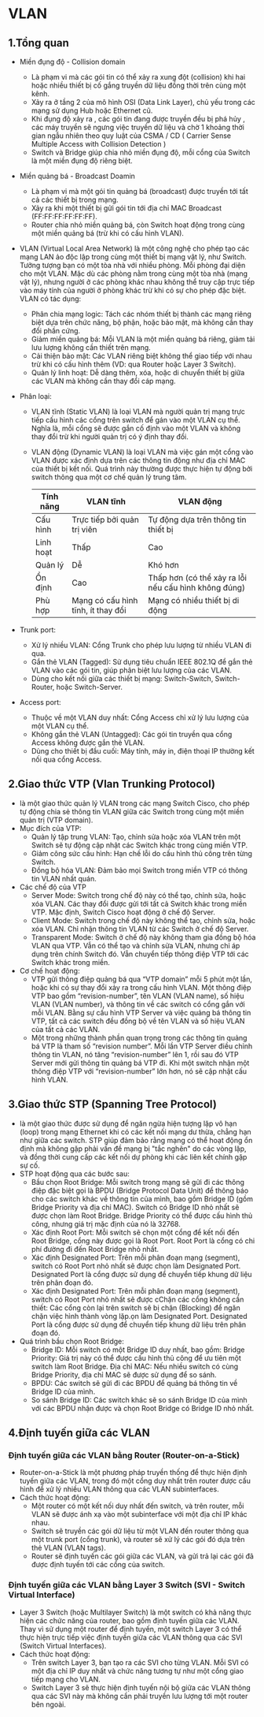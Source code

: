 # VLAN
## 1.Tổng quan
- Miền đụng độ - Collision domain
  - Là phạm vi mà các gói tin có thể xảy ra xung đột (collision) khi hai hoặc nhiều thiết bị cố gắng truyền dữ liệu đồng thời trên cùng một kênh.
  - Xảy ra ở tầng 2 của mô hình OSI (Data Link Layer), chủ yếu trong các mạng sử dụng Hub hoặc Ethernet cũ.
  - Khi đụng độ xảy ra , các gói tin đang được truyền đều bị phá hủy , các máy truyền sẽ ngưng việc truyền dữ liệu và chờ 1 khoảng thời gian ngẫu nhiên theo quy luật của CSMA / CD ( Carrier Sense Multiple Access with Collision Detection )
  - Switch và Bridge giúp chia nhỏ miền đụng độ, mỗi cổng của Switch là một miền đụng độ riêng biệt.
- Miền quảng bá - Broadcast Doamin
  - Là phạm vi mà một gói tin quảng bá (broadcast) được truyền tới tất cả các thiết bị trong mạng.
  - Xảy ra khi một thiết bị gửi gói tin tới địa chỉ MAC Broadcast (FF:FF:FF:FF:FF:FF).
  - Router chia nhỏ miền quảng bá, còn Switch hoạt động trong cùng một miền quảng bá (trừ khi có cấu hình VLAN).
- VLAN (Virtual Local Area Network) là một công nghệ cho phép tạo các mạng LAN ảo độc lập trong cùng một thiết bị mạng vật lý, như Switch. Tưởng tượng bạn có một tòa nhà với nhiều phòng. Mỗi phòng đại diện cho một VLAN. Mặc dù các phòng nằm trong cùng một tòa nhà (mạng vật lý), nhưng người ở các phòng khác nhau không thể truy cập trực tiếp vào máy tính của người ở phòng khác trừ khi có sự cho phép đặc biệt. VLAN có tác dụng:
  - Phân chia mạng logic: Tách các nhóm thiết bị thành các mạng riêng biệt dựa trên chức năng, bộ phận, hoặc bảo mật, mà không cần thay đổi phần cứng.
  - Giảm miền quảng bá: Mỗi VLAN là một miền quảng bá riêng, giảm tải lưu lượng không cần thiết trên mạng.
  - Cải thiện bảo mật: Các VLAN riêng biệt không thể giao tiếp với nhau trừ khi có cấu hình thêm (VD: qua Router hoặc Layer 3 Switch).
  - Quản lý linh hoạt: Dễ dàng thêm, xóa, hoặc di chuyển thiết bị giữa các VLAN mà không cần thay đổi cáp mạng.
- Phân loại:
  - VLAN tĩnh (Static VLAN) là loại VLAN mà người quản trị mạng trực tiếp cấu hình các cổng trên switch để gán vào một VLAN cụ thể. Nghĩa là, mỗi cổng sẽ được gắn cố định vào một VLAN và không thay đổi trừ khi người quản trị có ý định thay đổi.
  - VLAN động (Dynamic VLAN) là loại VLAN mà việc gán một cổng vào VLAN được xác định dựa trên các thông tin động như địa chỉ MAC của thiết bị kết nối. Quá trình này thường được thực hiện tự động bởi switch thông qua một cơ chế quản lý trung tâm.

     | Tính năng | VLAN tĩnh | VLAN động |
     |---|---|---|
     | Cấu hình | Trực tiếp bởi quản trị viên | Tự động dựa trên thông tin thiết bị |
     | Linh hoạt | Thấp | Cao |
     | Quản lý | Dễ | Khó hơn |
     | Ổn định | Cao | Thấp hơn (có thể xảy ra lỗi nếu cấu hình không đúng) |
     | Phù hợp | Mạng có cấu hình tĩnh, ít thay đổi | Mạng có nhiều thiết bị di động |

- Trunk port:
  - Xử lý nhiều VLAN: Cổng Trunk cho phép lưu lượng từ nhiều VLAN đi qua.
  - Gắn thẻ VLAN (Tagged): Sử dụng tiêu chuẩn IEEE 802.1Q để gắn thẻ VLAN vào các gói tin, giúp phân biệt lưu lượng của các VLAN.
  - Dùng cho kết nối giữa các thiết bị mạng: Switch-Switch, Switch-Router, hoặc Switch-Server.
- Access port:
  - Thuộc về một VLAN duy nhất: Cổng Access chỉ xử lý lưu lượng của một VLAN cụ thể.
  - Không gắn thẻ VLAN (Untagged): Các gói tin truyền qua cổng Access không được gắn thẻ VLAN.
  - Dùng cho thiết bị đầu cuối: Máy tính, máy in, điện thoại IP thường kết nối qua cổng Access.
## 2.Giao thức VTP (Vlan Trunking Protocol)
- là một giao thức quản lý VLAN trong các mạng Switch Cisco, cho phép tự động chia sẻ thông tin VLAN giữa các Switch trong cùng một miền quản trị (VTP domain).
- Mục đích của VTP:
  - Quản lý tập trung VLAN: Tạo, chỉnh sửa hoặc xóa VLAN trên một Switch sẽ tự động cập nhật các Switch khác trong cùng miền VTP.
  - Giảm công sức cấu hình: Hạn chế lỗi do cấu hình thủ công trên từng Switch.
  - Đồng bộ hóa VLAN: Đảm bảo mọi Switch trong miền VTP có thông tin VLAN nhất quán.
- Các chế độ của VTP
  - Server Mode: Switch trong chế độ này có thể tạo, chỉnh sửa, hoặc xóa VLAN. Các thay đổi được gửi tới tất cả Switch khác trong miền VTP. Mặc định, Switch Cisco hoạt động ở chế độ Server.
  - Client Mode: Switch trong chế độ này không thể tạo, chỉnh sửa, hoặc xóa VLAN. Chỉ nhận thông tin VLAN từ các Switch ở chế độ Server.
  - Transparent Mode: Switch ở chế độ này không tham gia đồng bộ hóa VLAN qua VTP. Vẫn có thể tạo và chỉnh sửa VLAN, nhưng chỉ áp dụng trên chính Switch đó. Vẫn chuyển tiếp thông điệp VTP tới các Switch khác trong miền.
- Cơ chế hoạt động:
  - VTP gửi thông điệp quảng bá qua “VTP domain” mỗi 5 phút một lần, hoặc khi có sự thay đổi xảy ra trong cấu hình VLAN. Một thông điệp VTP bao gồm “revision-number”, tên VLAN (VLAN name), số hiệu VLAN (VLAN number), và thông tin về các switch có cổng gắn với mỗi VLAN. Bằng sự cấu hình VTP Server và việc quảng bá thông tin VTP, tất cả các switch đều đồng bộ về tên VLAN và số hiệu VLAN của tất cả các VLAN.
  - Một trong những thành phần quan trọng trong các thông tin quảng bá VTP là tham số “revision number”. Mỗi lần VTP Server điều chỉnh thông tin VLAN, nó tăng “revision-number” lên 1, rồi sau đó VTP Server mới gửi thông tin quảng bá VTP đi. Khi một switch nhận một thông điệp VTP với “revision-number” lớn hơn, nó sẽ cập nhật cấu hình VLAN.
## 3.Giao thức STP (Spanning Tree Protocol)
- là một giao thức được sử dụng để ngăn ngừa hiện tượng lặp vô hạn (loop) trong mạng Ethernet khi có các kết nối mạng dư thừa, chẳng hạn như giữa các switch. STP giúp đảm bảo rằng mạng có thể hoạt động ổn định mà không gặp phải vấn đề mạng bị "tắc nghẽn" do các vòng lặp, và đồng thời cung cấp các kết nối dự phòng khi các liên kết chính gặp sự cố.
- STP hoạt động qua các bước sau:
  - Bầu chọn Root Bridge: Mỗi switch trong mạng sẽ gửi đi các thông điệp đặc biệt gọi là BPDU (Bridge Protocol Data Unit) để thông báo cho các switch khác về thông tin của mình, bao gồm Bridge ID (gồm Bridge Priority và địa chỉ MAC). Switch có Bridge ID nhỏ nhất sẽ được chọn làm Root Bridge. Bridge Priority có thể được cấu hình thủ công, nhưng giá trị mặc định của nó là 32768.
  - Xác định Root Port: Mỗi switch sẽ chọn một cổng để kết nối đến Root Bridge, cổng này được gọi là Root Port. Root Port là cổng có chi phí đường đi đến Root Bridge nhỏ nhất.
  - Xác định Designated Port: Trên mỗi phân đoạn mạng (segment), switch có Root Port nhỏ nhất sẽ được chọn làm Designated Port. Designated Port là cổng được sử dụng để chuyển tiếp khung dữ liệu trên phân đoạn đó.
  - Xác định Designated Port: Trên mỗi phân đoạn mạng (segment), switch có Root Port nhỏ nhất sẽ được cChặn các cổng không cần thiết: Các cổng còn lại trên switch sẽ bị chặn (Blocking) để ngăn chặn việc hình thành vòng lặp.ọn làm Designated Port. Designated Port là cổng được sử dụng để chuyển tiếp khung dữ liệu trên phân đoạn đó.
- Quá trình bầu chọn Root Bridge:
  - Bridge ID: Mỗi switch có một Bridge ID duy nhất, bao gồm: Bridge Priority: Giá trị này có thể được cấu hình thủ công để ưu tiên một switch làm Root Bridge. Địa chỉ MAC: Nếu nhiều switch có cùng Bridge Priority, địa chỉ MAC sẽ được sử dụng để so sánh.
  - BPDU: Các switch sẽ gửi đi các BPDU để quảng bá thông tin về Bridge ID của mình.
  - So sánh Bridge ID: Các switch khác sẽ so sánh Bridge ID của mình với các BPDU nhận được và chọn Root Bridge có Bridge ID nhỏ nhất.
## 4.Định tuyến giữa các VLAN
### Định tuyến giữa các VLAN bằng Router (Router-on-a-Stick)
- Router-on-a-Stick là một phương pháp truyền thống để thực hiện định tuyến giữa các VLAN, trong đó một cổng duy nhất trên router được cấu hình để xử lý nhiều VLAN thông qua các VLAN subinterfaces.
- Cách thức hoạt động:
  - Một router có một kết nối duy nhất đến switch, và trên router, mỗi VLAN sẽ được ánh xạ vào một subinterface với một địa chỉ IP khác nhau.
  - Switch sẽ truyền các gói dữ liệu từ một VLAN đến router thông qua một trunk port (cổng trunk), và router sẽ xử lý các gói đó dựa trên thẻ VLAN (VLAN tags).
  - Router sẽ định tuyến các gói giữa các VLAN, và gửi trả lại các gói đã được định tuyến tới các cổng của switch.
### Định tuyến giữa các VLAN bằng Layer 3 Switch (SVI - Switch Virtual Interface)
- Layer 3 Switch (hoặc Multilayer Switch) là một switch có khả năng thực hiện các chức năng của router, bao gồm định tuyến giữa các VLAN. Thay vì sử dụng một router để định tuyến, một switch Layer 3 có thể thực hiện trực tiếp việc định tuyến giữa các VLAN thông qua các SVI (Switch Virtual Interfaces).
- Cách thức hoạt động:
  - Trên switch Layer 3, bạn tạo ra các SVI cho từng VLAN. Mỗi SVI có một địa chỉ IP duy nhất và chức năng tương tự như một cổng giao tiếp mạng cho VLAN.
  - Switch Layer 3 sẽ thực hiện định tuyến nội bộ giữa các VLAN thông qua các SVI này mà không cần phải truyền lưu lượng tới một router bên ngoài.
